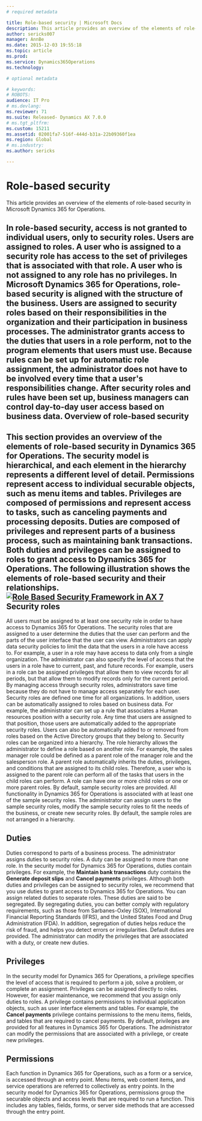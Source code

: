 ```yaml
---
# required metadata

title: Role-based security | Microsoft Docs
description: This article provides an overview of the elements of role-based security in Microsoft Dynamics 365 for Operations. 
author: sericks007
manager: AnnBe
ms.date: 2015-12-03 19:55:18
ms.topic: article
ms.prod: 
ms.service: Dynamics365Operations
ms.technology: 

# optional metadata

# keywords: 
# ROBOTS: 
audience: IT Pro
# ms.devlang: 
ms.reviewer: 71
ms.suite: Released- Dynamics AX 7.0.0
# ms.tgt_pltfrm: 
ms.custom: 15211
ms.assetid: 02001fa7-516f-444d-b31a-22b09360f1ea
ms.region: Global
# ms.industry: 
ms.author: sericks

---
```


# Role-based security

This article provides an overview of the elements of role-based security in Microsoft Dynamics 365 for Operations. 

In role-based security, access is not granted to individual users, only to security roles. Users are assigned to roles. A user who is assigned to a security role has access to the set of privileges that is associated with that role. A user who is not assigned to any role has no privileges. In Microsoft Dynamics 365 for Operations, role-based security is aligned with the structure of the business. Users are assigned to security roles based on their responsibilities in the organization and their participation in business processes. The administrator grants access to the duties that users in a role perform, not to the program elements that users must use. Because rules can be set up for automatic role assignment, the administrator does not have to be involved every time that a user's responsibilities change. After security roles and rules have been set up, business managers can control day-to-day user access based on business data.
Overview of role-based security
-------------------------------

This section provides an overview of the elements of role-based security in Dynamics 365 for Operations. The security model is hierarchical, and each element in the hierarchy represents a different level of detail. Permissions represent access to individual securable objects, such as menu items and tables. Privileges are composed of permissions and represent access to tasks, such as canceling payments and processing deposits. Duties are composed of privileges and represent parts of a business process, such as maintaining bank transactions. Both duties and privileges can be assigned to roles to grant access to Dynamics 365 for Operations. The following illustration shows the elements of role-based security and their relationships. [![Role Based Security Framework in AX 7](./media/rbs.png)](./media/rbs.png)
Security roles
--------------

All users must be assigned to at least one security role in order to have access to Dynamics 365 for Operations. The security roles that are assigned to a user determine the duties that the user can perform and the parts of the user interface that the user can view. Administrators can apply data security policies to limit the data that the users in a role have access to. For example, a user in a role may have access to data only from a single organization. The administrator can also specify the level of access that the users in a role have to current, past, and future records. For example, users in a role can be assigned privileges that allow them to view records for all periods, but that allow them to modify records only for the current period. By managing access through security roles, administrators save time because they do not have to manage access separately for each user. Security roles are defined one time for all organizations. In addition, users can be automatically assigned to roles based on business data. For example, the administrator can set up a rule that associates a Human resources position with a security role. Any time that users are assigned to that position, those users are automatically added to the appropriate security roles. Users can also be automatically added to or removed from roles based on the Active Directory groups that they belong to. Security roles can be organized into a hierarchy. The role hierarchy allows the administrator to define a role based on another role. For example, the sales manager role could be defined as a parent role of the manager role and the salesperson role. A parent role automatically inherits the duties, privileges, and conditions that are assigned to its child roles. Therefore, a user who is assigned to the parent role can perform all of the tasks that users in the child roles can perform. A role can have one or more child roles or one or more parent roles. By default, sample security roles are provided. All functionality in Dynamics 365 for Operations is associated with at least one of the sample security roles. The administrator can assign users to the sample security roles, modify the sample security roles to fit the needs of the business, or create new security roles. By default, the sample roles are not arranged in a hierarchy.

## Duties
Duties correspond to parts of a business process. The administrator assigns duties to security roles. A duty can be assigned to more than one role. In the security model for Dynamics 365 for Operations, duties contain privileges. For example, the **Maintain bank transactions** duty contains the **Generate deposit slips** and **Cancel payments** privileges. Although both duties and privileges can be assigned to security roles, we recommend that you use duties to grant access to Dynamics 365 for Operations. You can assign related duties to separate roles. These duties are said to be segregated. By segregating duties, you can better comply with regulatory requirements, such as those from Sarbanes-Oxley (SOX), International Financial Reporting Standards (IFRS), and the United States Food and Drug Administration (FDA). In addition, segregation of duties helps reduce the risk of fraud, and helps you detect errors or irregularities. Default duties are provided. The administrator can modify the privileges that are associated with a duty, or create new duties.

## Privileges
In the security model for Dynamics 365 for Operations, a privilege specifies the level of access that is required to perform a job, solve a problem, or complete an assignment. Privileges can be assigned directly to roles. However, for easier maintenance, we recommend that you assign only duties to roles. A privilege contains permissions to individual application objects, such as user interface elements and tables. For example, the **Cancel payments** privilege contains permissions to the menu items, fields, and tables that are required to cancel payments. By default, privileges are provided for all features in Dynamics 365 for Operations. The administrator can modify the permissions that are associated with a privilege, or create new privileges.

## Permissions
Each function in Dynamics 365 for Operations, such as a form or a service, is accessed through an entry point. Menu items, web content items, and service operations are referred to collectively as entry points. In the security model for Dynamics 365 for Operations, permissions group the securable objects and access levels that are required to run a function. This includes any tables, fields, forms, or server side methods that are accessed through the entry point.



